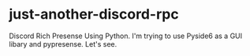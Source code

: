 # just-another-discord-rpc
Discord Rich Presense Using Python.
I'm trying to use Pyside6 as a GUI libary and pypresense. Let's see.
